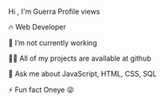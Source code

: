 Hi , I'm Guerra
Profile views

🔥 Web Developer

🔭 I’m  not currently working

👨‍💻 All of my projects are available at github

💬 Ask me about JavaScript, HTML, CSS, SQL

⚡ Fun fact Oneye 😜
